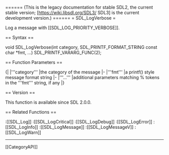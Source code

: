 ====== (This is the legacy documentation for stable SDL2, the current stable version; [https://wiki.libsdl.org/SDL3/ SDL3] is the current development version.) ======
= SDL_LogVerbose =

Log a message with [[SDL_LOG_PRIORITY_VERBOSE]].

== Syntax ==

<syntaxhighlight lang='c'>
void SDL_LogVerbose(int category, SDL_PRINTF_FORMAT_STRING const char *fmt, ...) SDL_PRINTF_VARARG_FUNC(2);
</syntaxhighlight>

== Function Parameters ==

{|
|'''category'''
|the category of the message
|-
|'''fmt'''
|a printf() style message format string
|-
|'''...'''
|additional parameters matching % tokens in the '''fmt''' string, if any
|}

== Version ==

This function is available since SDL 2.0.0.

== Related Functions ==

:[[SDL_Log]]
:[[SDL_LogCritical]]
:[[SDL_LogDebug]]
:[[SDL_LogError]]
:[[SDL_LogInfo]]
:[[SDL_LogMessage]]
:[[SDL_LogMessageV]]
:[[SDL_LogWarn]]

----
[[CategoryAPI]]



